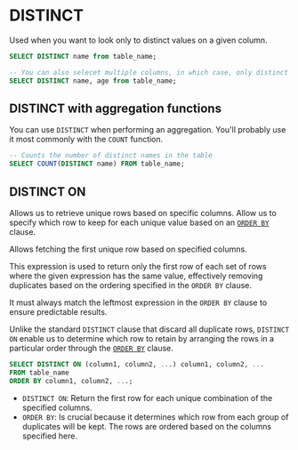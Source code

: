 # DISTINCT
Used when you want to look only to distinct values on a given column.
```SQL
SELECT DISTINCT name from table_name;

-- You can also selecet multiple columns, in which case, only distinct combinations of those columns are going to be returned
SELECT DISTINCT name, age from table_name;
```
## DISTINCT with aggregation functions
You can use `DISTINCT` when performing an aggregation.
You'll probably use it most commonly with the `COUNT` function.
```SQL
-- Counts the number of distinct names in the table
SELECT COUNT(DISTINCT name) FROM table_name;
```
## DISTINCT ON
Allows us to retrieve unique rows based on specific columns. Allow us to specify which row to keep for each unique value based on an [`ORDER BY`](006-order_by.md) clause.

Allows fetching the first unique row based on specified columns.

This expression is used to return only the first row of each set of rows where the given expression has the same value, effectively removing duplicates based on the ordering specified in the `ORDER BY` clause.

It must always match the leftmost expression in the `ORDER BY` clause to ensure predictable results.

Unlike the standard `DISTINCT` clause that discard all duplicate rows, `DISTINCT ON` enable us to determine which row to retain by arranging the rows in a particular order through the [`ORDER BY`](006-order_by.md) clause.

```SQL
SELECT DISTINCT ON (column1, column2, ...) column1, column2, ...
FROM table_name
ORDER BY column1, column2, ...;
```

- `DISTINCT ON`: Return the first row for each unique combination of the specified columns.
- `ORDER BY`: Is crucial because it determines which row from each group of duplicates will be kept. The rows are ordered based on the columns specified here.